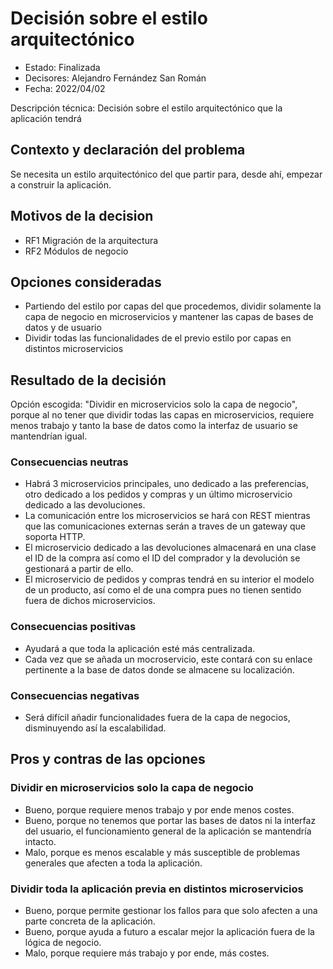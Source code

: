 # Decisión sobre el estilo arquitectónico

* Estado: Finalizada
* Decisores: Alejandro Fernández San Román
* Fecha: 2022/04/02

Descripción técnica: Decisión sobre el estilo arquitectónico que la aplicación tendrá

## Contexto y declaración del problema

Se necesita un estilo arquitectónico del que partir para, desde ahí, empezar a construir la aplicación.

## Motivos de la decision 

* RF1 Migración de la arquitectura
* RF2 Módulos de negocio

## Opciones consideradas

* Partiendo del estilo por capas del que procedemos, dividir solamente la capa de negocio en microservicios y mantener las capas de bases de datos y de usuario
* Dividir todas las funcionalidades de el previo estilo por capas en distintos microservicios

## Resultado de la decisión

Opción escogida: "Dividir en microservicios solo la capa de negocio", porque al no tener que dividir todas las capas en microservicios, requiere menos trabajo y tanto la base de datos como la interfaz de usuario se mantendrían igual.

### Consecuencias neutras

* Habrá 3 microservicios principales, uno dedicado a las preferencias, otro dedicado a los pedidos y compras y un último microservicio dedicado a las devoluciones.
* La comunicación entre los microservicios se hará con REST mientras que las comunicaciones externas serán a traves de un gateway que soporta HTTP.
* El microservicio dedicado a las devoluciones almacenará en una clase el ID de la compra así como el ID del comprador y la devolución se gestionará a partir de ello.
* El microservicio de pedidos y compras tendrá en su interior el modelo de un producto, así como el de una compra pues no tienen sentido fuera de dichos microservicios.

### Consecuencias positivas

* Ayudará a que toda la aplicación esté más centralizada.
* Cada vez que se añada un mocroservicio, este contará con su enlace pertinente a la base de datos donde se almacene su localización.

### Consecuencias negativas

* Será difícil añadir funcionalidades fuera de la capa de negocios, disminuyendo así la escalabilidad.

## Pros y contras de las opciones

### Dividir en microservicios solo la capa de negocio

* Bueno, porque requiere menos trabajo y por ende menos costes.
* Bueno, porque no tenemos que portar las bases de datos ni la interfaz del usuario, el funcionamiento general de la aplicación se mantendría intacto.
* Malo, porque es menos escalable y más susceptible de problemas generales que afecten a toda la aplicación.

### Dividir toda la aplicación previa en distintos microservicios


* Bueno, porque permite gestionar los fallos para que solo afecten a una parte concreta de la aplicación.
* Bueno, porque ayuda a futuro a escalar mejor la aplicación fuera de la lógica de negocio.
* Malo, porque requiere más trabajo y por ende, más costes.








